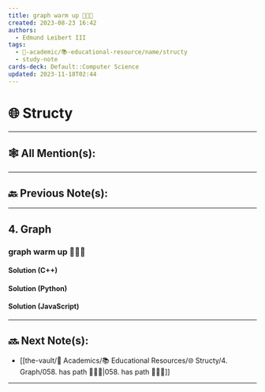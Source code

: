 ```yaml
---
title: graph warm up 👨🏽‍💻
created: 2023-08-23 16:42
authors:
  - Edmund Leibert III
tags:
  - 🔴-academic/📚-educational-resource/name/structy
  - study-note
cards-deck: Default::Computer Science
updated: 2023-11-18T02:44
---
```


# 🌐 Structy

---

## 🕸️ All Mention(s):

---

## 🔙 Previous Note(s):

---

## 4. Graph

### **graph warm up 👨🏽‍💻**

#### Solution (C++)

#### Solution (Python)

#### Solution (JavaScript)

---

## 🔜 Next Note(s):
- [[the-vault/🔴 Academics/📚 Educational Resources/🌐 Structy/4. Graph/058. has path 👨🏽‍💻|058. has path 👨🏽‍💻]]

---



